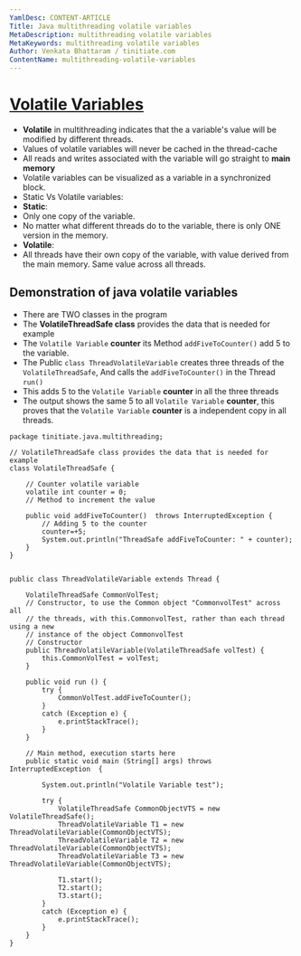 ```yaml
---
YamlDesc: CONTENT-ARTICLE
Title: Java multithreading volatile variables
MetaDescription: multithreading volatile variables
MetaKeywords: multithreading volatile variables
Author: Venkata Bhattaram / tinitiate.com
ContentName: multithreading-volatile-variables
---
```


# [Volatile Variables](multithreading-volatile-variables.html)
* **Volatile** in multithreading indicates that the a variable's value will 
  be modified by different threads.
* Values of volatile variables will never be cached in the thread-cache
* All reads and writes associated with the variable will go straight 
  to **main memory**
* Volatile variables can be visualized as a variable in a synchronized block.
* Static Vs Volatile variables:
* **Static**: 
 * Only one copy of the variable.
 * No matter what different threads do to the variable, there is only 
   ONE version in the memory.
* **Volatile**:
 * All threads have their own copy of the variable, with value derived 
   from the main memory. Same value across all threads.


## Demonstration of java volatile variables
* There are TWO classes in the program
* The **VolatileThreadSafe class** provides the data that is needed for example
* The `Volatile Variable` **counter** its Method `addFiveToCounter()` add 5 
  to the variable.
* The Public `class ThreadVolatileVariable` creates three threads of the 
  `VolatileThreadSafe`, And calls the `addFiveToCounter()` in the Thread `run()`
* This adds 5 to the `Volatile Variable` **counter** in all the three threads
* The output shows the same 5 to all `Volatile Variable` **counter**, this 
  proves that the `Volatile Variable` **counter**  is a independent 
  copy in all threads.
```
package tinitiate.java.multithreading;

// VolatileThreadSafe class provides the data that is needed for example
class VolatileThreadSafe {

    // Counter volatile variable
    volatile int counter = 0;
    // Method to increment the value

    public void addFiveToCounter()  throws InterruptedException {
        // Adding 5 to the counter 
        counter=+5;
        System.out.println("ThreadSafe addFiveToCounter: " + counter);
    }
}


public class ThreadVolatileVariable extends Thread {
    
    VolatileThreadSafe CommonVolTest;
    // Constructor, to use the Common object "CommonvolTest" across all 
    // the threads, with this.CommonvolTest, rather than each thread using a new 
    // instance of the object CommonvolTest
    // Constructor
    public ThreadVolatileVariable(VolatileThreadSafe volTest) {
        this.CommonVolTest = volTest;
    }

    public void run () {
        try {
            CommonVolTest.addFiveToCounter();
        }
        catch (Exception e) {
            e.printStackTrace();
        }
    }

    // Main method, execution starts here  
    public static void main (String[] args) throws InterruptedException  {

        System.out.println("Volatile Variable test");
             
        try {
            VolatileThreadSafe CommonObjectVTS = new VolatileThreadSafe();
            ThreadVolatileVariable T1 = new ThreadVolatileVariable(CommonObjectVTS);
            ThreadVolatileVariable T2 = new ThreadVolatileVariable(CommonObjectVTS);
            ThreadVolatileVariable T3 = new ThreadVolatileVariable(CommonObjectVTS);

            T1.start();
            T2.start();
            T3.start();
        }
        catch (Exception e) {
            e.printStackTrace();
        }    
    }
}
```